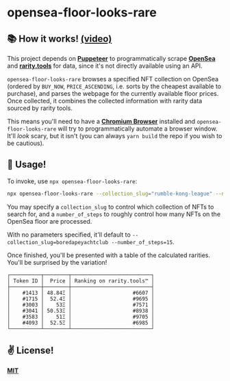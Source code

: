 # opensea-floor-looks-rare

## 📚 How it works! [(video)](https://twitter.com/cawfree/status/1471599400187273223)

This project depends on [__Puppeteer__](https://github.com/puppeteer/puppeteer) to programmatically scrape [__OpenSea__](https://opensea.io/) and [__rarity.tools__](https://rarity.tools/) for data, since it's not directly available using an API.

`opensea-floor-looks-rare` browses a specified NFT collection on OpenSea (ordered by `BUY_NOW`, `PRICE_ASCENDING`, i.e. sorts by the cheapest available to purchase), and parses the webpage for the currently available floor prices. Once collected, it combines the collected information with rarity data sourced by rarity tools.

This means you'll need to have a [__Chromium Browser__](https://www.chromium.org/) installed and `opensea-floor-looks-rare` will try to programmatically automate a browser window. It'll _look_ scary, but it isn't (you can always `yarn build` the repo if you wish to be cautious).

## 🚀 Usage!

To invoke, use `npx opensea-floor-looks-rare`:

```sh
npx opensea-floor-looks-rare --collection_slug="rumble-kong-league" --number_of_steps=5
```

You may specify a `collection_slug` to control which collection of NFTs to search for, and a `number_of_steps` to roughly control how many NFTs on the OpenSea floor are processed.

With no parameters specified, it'll default to `--collection_slug=boredapeyachtclub --number_of_steps=15`.

Once finished, you'll be presented with a table of the calculated rarities. You'll be surprised by the variation!

```
┌──────────┬────────┬──────────────────────────┐
│ Token ID │  Price │ Ranking on rarity.tools™ │
├──────────┼────────┼──────────────────────────┤
│    #1413 │ 48.84Ξ │                    #6607 │
│    #1715 │  52.4Ξ │                    #9695 │
│    #3003 │    53Ξ │                    #7571 │
│    #3041 │ 50.53Ξ │                    #8938 │
│    #3583 │    51Ξ │                    #9705 │
│    #4093 │  52.5Ξ │                    #6985 │
└──────────┴────────┴──────────────────────────┘
```

## ✌️ License!
[__MIT__](./LICENSE.md)
